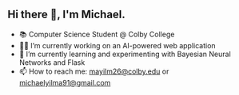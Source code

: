 ## Hi there 👋, I'm Michael.


- 📚 Computer Science Student @ Colby College
- 👨‍💻 I’m currently working on an AI-powered web application 
- 🌱 I’m currently learning and experimenting with Bayesian Neural Networks and Flask
- 📫 How to reach me: mayilm26@colby.edu or michaelyilma91@gmail.com
